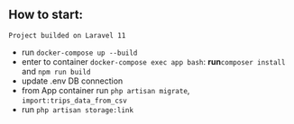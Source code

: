 ## How to start:
    Project builded on Laravel 11
- run `docker-compose up --build`
- enter to container `docker-compose exec app bash`:
    **run**`composer install` and `npm run build`
- update .env DB connection
- from App container run `php artisan migrate`, `import:trips_data_from_csv`
- run `php artisan storage:link`